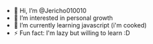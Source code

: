 - 👋 Hi, I’m @Jericho010010
- 👀 I’m interested in personal growth
- 🌱 I’m currently learning javascript (i'm cooked)
- ⚡ Fun fact: I'm lazy  but willing to learn :D

<!---
Jericho010010/Jericho010010 is a ✨ special ✨ repository because its `README.md` (this file) appears on your GitHub profile.
You can click the Preview link to take a look at your changes.
--->

